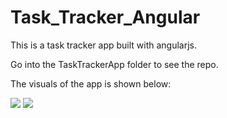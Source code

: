 # Task_Tracker_Angular
This is a task tracker app built with angularjs.

Go into the TaskTrackerApp folder to see the repo.

The visuals of the app is shown below:



![](/images/flashcards1.png) ![](/images/flashcards2.png)
